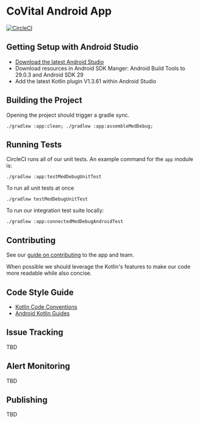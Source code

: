 # CoVital Android App

[![CircleCI](https://circleci.com/gh/CoVital-Project/covital-android.svg?style=svg)](https://circleci.com/gh/CoVital-Project/covital-android)

## Getting Setup with Android Studio

* [Download the latest Android Studio](https://developer.android.com/studio)
* Download resources in Android SDK Manger: Android Build Tools to 29.0.3 and Android SDK 29
* Add the latest Kotlin plugin V1.3.61 within Android Studio

## Building the Project

Opening the project should trigger a gradle sync.

```
./gradlew :app:clean; ./gradlew :app:assembleMedDebug;
```

## Running Tests

CircleCI runs all of our unit tests. An example command for the `app` module is:

```
./gradlew :app:testMedDebugUnitTest
```

To run all unit tests at once

```
./gradlew testMedDebugUnitTest
```

To run our integration test suite locally:

```
./gradlew :app:connectedMedDebugAndroidTest
```

## Contributing

See our [guide on contributing](https://github.com/CoVital-Project/covital-android/blob/develop/CONTRIBUTING.md) to the app and team.

When possible we should leverage the Kotlin's features to make our code more readable while also concise.

## Code Style Guide

* [Kotlin Code Conventions](https://kotlinlang.org/docs/reference/coding-conventions.html)
* [Android Kotlin Guides](https://android.github.io/kotlin-guides/style.html)

## Issue Tracking

TBD

## Alert Monitoring

TBD

## Publishing

TBD

